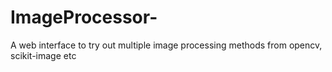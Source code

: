 # ImageProcessor-
A web interface to try out multiple image processing methods from opencv, scikit-image etc
